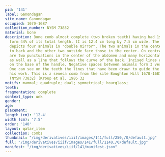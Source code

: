 ```yaml
---
pid: '141'
label: Ganondagan
site_name: Ganondagan
occupied: 1670-1687
collection_number: NYSM 73832
material: bone
description: Bone comb almost complete (two broken teeth) having had 1$ teeth that
  form 44% of its total length. tI is 12.4 cm long by 7.5 cm wide. The carved handle
  depicts four animals in "double mirror". The two animals in the center are back
  to back and the other two outside face those in the center. On central animals there
  are two punctuations in the center of the abdomen and many horizontal incised lines
  as well as a line that follows the curve of the back. Incised lines are also found
  on the base of the handle. Negative spaces between animals form 3 vertical hourglasses.
  One can see on the teeth the lines that have been drawn to guide the craftsman in
  his work. This is a seneca comb from the site Boughton Hill 1670-1687 AD. J.-C.
  (NYSM 73832) (Kroup et al. 1986 32
motifs: mammal; quadruple; dual; symmetrical; hourglass;
teeth:
fragmentation: complete
context_type: unk
gender:
age:
placement:
length (cm): '12.4'
width (cm): '7.5'
order: '140'
layout: qatar_item
collection: combs
thumbnail: "/img/derivatives/iiif/images/141/full/250,/0/default.jpg"
full: "/img/derivatives/iiif/images/141/full/1140,/0/default.jpg"
manifest: "/img/derivatives/iiif/141/manifest.json"
---
```

